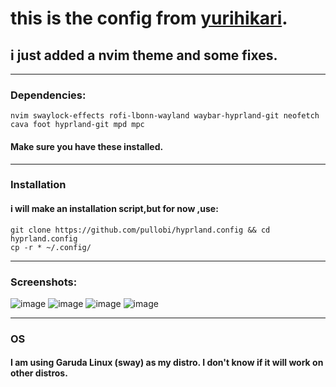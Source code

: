 # this is the config from [yurihikari](https://github.com/yurihikari/garuda-sway-confi).
## i just added a nvim theme and some fixes.
***
### Dependencies:
`nvim swaylock-effects rofi-lbonn-wayland waybar-hyprland-git neofetch cava foot hyprland-git mpd mpc `
#### Make sure you have these installed.
---
### Installation
#### i will make an installation script,but for now ,use:
```
git clone https://github.com/pullobi/hyprland.config && cd hyprland.config
cp -r * ~/.config/

```
---
### Screenshots:
![image](https://github.com/pullobi/hyprland.config/assets/52003948/c5d2f3ff-2496-424f-9c0c-d8b2bcca1781)
![image](https://github.com/pullobi/hyprland.config/assets/52003948/9f623928-675b-4721-85d0-c76deb76f96a)
![image](https://github.com/pullobi/hyprland.config/assets/52003948/419564ee-9824-4cbc-bfb1-e6cdd65bd0a9)
![image](https://github.com/pullobi/hyprland.config/assets/52003948/e25785c6-aa80-4376-beee-dd3d7251770f)

---
### OS
#### I am using **Garuda Linux (sway)** as my distro. I don't know if it will work on other distros.
